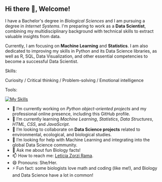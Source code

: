 ## Hi there 👋, Welcome!

I have a Bachelor's degree in *Biological Sciences* and I am pursuing a degree in *Internet Systems*. I'm preparing to work as a **Data Scientist**, combining my multidisciplinary background with technical skills to extract valuable insights from data.

Currently, I am focusing on **Machine Learning** and **Statistics**. I am also dedicated to improving my skills in Python and its Data Science libraries, as well as R, SQL, Data Visualization, and other essential competencies to become a successful Data Scientist.

Skills:

Curiosity / Critical thinking / Problem-solving / Emotional intelligence

Tools: 

[![My Skills](https://skillicons.dev/icons?i=r,py,anaconda,pycharm,github,mysql&theme=light)](https://skillicons.dev)

- 🔭 I’m currently working on *Python object-oriented projects* and my professional online presence, including this GitHub profile.
- 🌱 I’m currently learning *Machine Learning*, *Statistics*, *Data Structures*, *HTML*, *CSS*, and *JavaScript*.
- 👯 I’m looking to collaborate on **Data Science projects** related to environmental, ecological, and biological studies.
- 🤔 I’m looking for help with Machine Learning and integrating into the global Data Science community.
- 💬 Ask me about fun Biology facts!
- 📫 How to reach me: [Letícia Zorzi Rama](https://www.linkedin.com/in/leticiazorzirama/).
- 😄 Pronouns: She/Her.
- ⚡ Fun fact: some biologists love math and coding (like me!), and Biology and Data Science have a lot in common!

